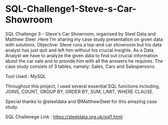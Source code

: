 # SQL-Challenge1-Steve-s-Car-Showroom
SQL Challenge 3 - Steve's Car Showroom, organised by Steel Data and Matthew Steel .Here I'm sharing my case study presentation on given data with solutions.
Objective: Steve runs a top-end car showroom but his data analyst has just quit and left him without his crucial insights. As a Data Analyst we have to analyze the given data to find out crucial information about the car sale and to provide him with all the answers he requires.
The case study consists of 3 tables, namely: Sales, Cars and Salespersons.

Tool Used : MySQL

Throughout this project, I used several essential SQL functions including,
JOINS, COUNT, GROUP BY, ORDER BY, SUM, LIMIT, WHERE CLAUSE.

Special thanks to @steeldata and @MatthewSteel for this amazing case study.

SQL Challenege Link : https://steeldata.org.uk/sql1.html


